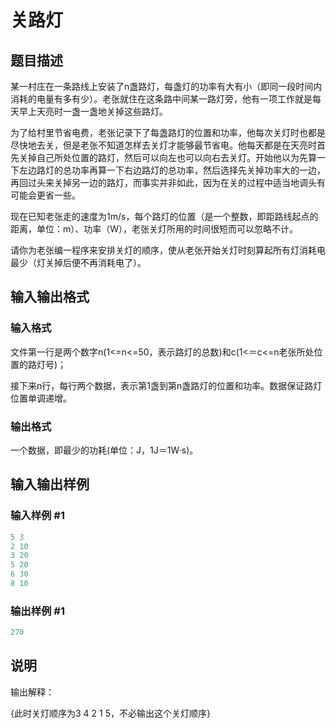 # 关路灯 

## 题目描述

某一村庄在一条路线上安装了n盏路灯，每盏灯的功率有大有小（即同一段时间内消耗的电量有多有少）。老张就住在这条路中间某一路灯旁，他有一项工作就是每天早上天亮时一盏一盏地关掉这些路灯。

为了给村里节省电费，老张记录下了每盏路灯的位置和功率，他每次关灯时也都是尽快地去关，但是老张不知道怎样去关灯才能够最节省电。他每天都是在天亮时首先关掉自己所处位置的路灯，然后可以向左也可以向右去关灯。开始他以为先算一下左边路灯的总功率再算一下右边路灯的总功率，然后选择先关掉功率大的一边，再回过头来关掉另一边的路灯，而事实并非如此，因为在关的过程中适当地调头有可能会更省一些。

现在已知老张走的速度为1m/s，每个路灯的位置（是一个整数，即距路线起点的距离，单位：m）、功率（W），老张关灯所用的时间很短而可以忽略不计。

请你为老张编一程序来安排关灯的顺序，使从老张开始关灯时刻算起所有灯消耗电最少（灯关掉后便不再消耗电了）。

## 输入输出格式

### 输入格式

文件第一行是两个数字n(1<=n<=50，表示路灯的总数)和c(1<＝c<=n老张所处位置的路灯号)；

接下来n行，每行两个数据，表示第1盏到第n盏路灯的位置和功率。数据保证路灯位置单调递增。

### 输出格式

一个数据，即最少的功耗(单位：J，1J＝1W·s)。

## 输入输出样例

### 输入样例 #1

```cpp
5 3
2 10
3 20
5 20
6 30
8 10
```


### 输出样例 #1

```cpp
270  
```


## 说明

输出解释：

{此时关灯顺序为3 4 2 1 5，不必输出这个关灯顺序}

